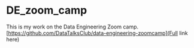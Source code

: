 # DE_zoom_camp
This is my work on the Data Engineering Zoom camp.
[https://github.com/DataTalksClub/data-engineering-zoomcamp](Full link here)
